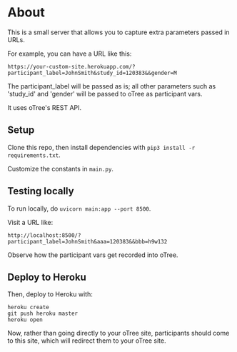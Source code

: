 # About

This is a small server that allows you to capture extra parameters passed in URLs.

For example, you can have a URL like this:

```
https://your-custom-site.herokuapp.com/?participant_label=JohnSmith&study_id=120383&&gender=M
```

The participant_label will be passed as is; all other parameters
such as 'study_id' and 'gender' will be passed to oTree as participant vars.

It uses oTree's REST API.

## Setup

Clone this repo, then install dependencies with `pip3 install -r requirements.txt`.

Customize the constants in `main.py`.

## Testing locally
To run locally, do `uvicorn main:app --port 8500`.

Visit a URL like:

```
http://localhost:8500/?participant_label=JohnSmith&aaa=120383&&bbb=h9w132
```

Observe how the participant vars get recorded into oTree.

## Deploy to Heroku

Then, deploy to Heroku with:

```
heroku create
git push heroku master
heroku open
```

Now, rather than going directly to your oTree site, participants should come to this site,
which will redirect them to your oTree site.